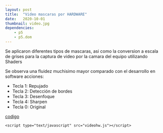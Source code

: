 ```yaml
---
layout: post
title:  "Video mascaras por HARDWARE"
date:   2020-10-01
thumbnail: video.jpg
dependencies:
    - p5
    - p5.dom
---
```

 Se aplicaron diferentes tipos de mascaras, asi como la conversion a escala de grises para la captura de video por la camara del equipo utilizando Shaders

Se observa una fluidez muchisimo mayor comparado con el desarrollo en software
acciones:
- Tecla 1: Repujado
- Tecla 2: Detección de bordes
- Tecla 3: Desenfoque
- Tecla 4: Sharpen
- Tecla 0: Original





<head>
  <script src="https://cdnjs.cloudflare.com/ajax/libs/p5.js/0.10.2/p5.js"></script>
    <script src="https://cdnjs.cloudflare.com/ajax/libs/p5.js/0.10.2/addons/p5.sound.min.js"></script>
</head>
<a href="https://github.com/visualcomputingcoders/visualcomputingcoders/blob/master/_projects/video_grisesHW/videohw.js"> codigo </a>

<!-- <body>
    <h1>Processing Test</h1>
 
    <canvas data-processing-sources="video.pde"></canvas>
</body>
 -->
<div id="simple-sketch-holder">
 
    <script type="text/javascript" src="videohw.js"></script>
</div>
